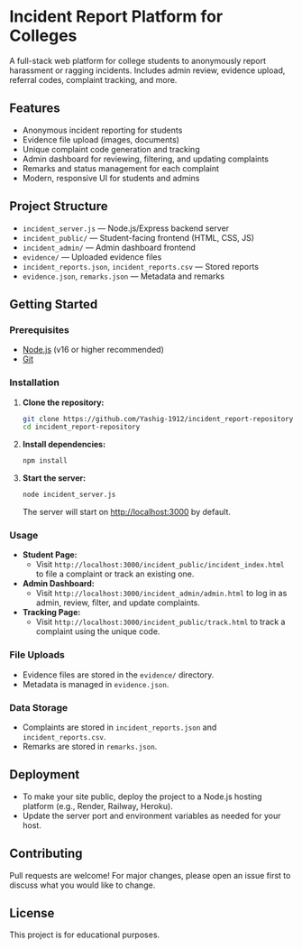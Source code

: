 # Incident Report Platform for Colleges

A full-stack web platform for college students to anonymously report harassment or ragging incidents. Includes admin review, evidence upload, referral codes, complaint tracking, and more.

## Features
- Anonymous incident reporting for students
- Evidence file upload (images, documents)
- Unique complaint code generation and tracking
- Admin dashboard for reviewing, filtering, and updating complaints
- Remarks and status management for each complaint
- Modern, responsive UI for students and admins

## Project Structure
- `incident_server.js` — Node.js/Express backend server
- `incident_public/` — Student-facing frontend (HTML, CSS, JS)
- `incident_admin/` — Admin dashboard frontend
- `evidence/` — Uploaded evidence files
- `incident_reports.json`, `incident_reports.csv` — Stored reports
- `evidence.json`, `remarks.json` — Metadata and remarks

## Getting Started

### Prerequisites
- [Node.js](https://nodejs.org/) (v16 or higher recommended)
- [Git](https://git-scm.com/)

### Installation
1. **Clone the repository:**
   ```sh
   git clone https://github.com/Yashig-1912/incident_report-repository.git
   cd incident_report-repository
   ```
2. **Install dependencies:**
   ```sh
   npm install
   ```
3. **Start the server:**
   ```sh
   node incident_server.js
   ```
   The server will start on [http://localhost:3000](http://localhost:3000) by default.

### Usage
- **Student Page:**
  - Visit `http://localhost:3000/incident_public/incident_index.html` to file a complaint or track an existing one.
- **Admin Dashboard:**
  - Visit `http://localhost:3000/incident_admin/admin.html` to log in as admin, review, filter, and update complaints.
- **Tracking Page:**
  - Visit `http://localhost:3000/incident_public/track.html` to track a complaint using the unique code.

### File Uploads
- Evidence files are stored in the `evidence/` directory.
- Metadata is managed in `evidence.json`.

### Data Storage
- Complaints are stored in `incident_reports.json` and `incident_reports.csv`.
- Remarks are stored in `remarks.json`.

## Deployment
- To make your site public, deploy the project to a Node.js hosting platform (e.g., Render, Railway, Heroku).
- Update the server port and environment variables as needed for your host.

## Contributing
Pull requests are welcome! For major changes, please open an issue first to discuss what you would like to change.

## License
This project is for educational purposes. 